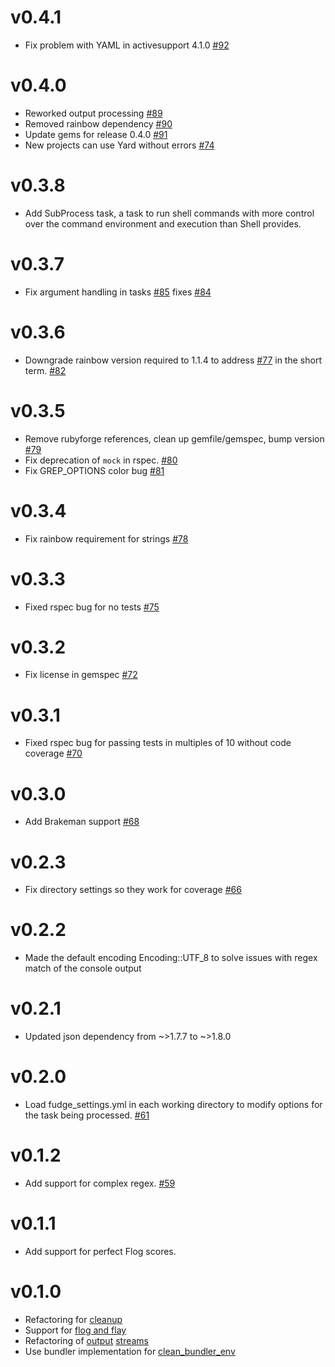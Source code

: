 # v0.4.1
* Fix problem with YAML in activesupport 4.1.0 [#92](https://github.com/Sage/fudge/pull/92)

# v0.4.0
* Reworked output processing [#89](https://github.com/Sage/fudge/pull/89)
* Removed rainbow dependency [#90](https://github.com/Sage/fudge/pull/90)
* Update gems for release 0.4.0 [#91](https://github.com/Sage/fudge/pull/91)
* New projects can use Yard without errors [#74](https://github.com/Sage/fudge/issues/74)

# v0.3.8
* Add SubProcess task, a task to run shell commands with more control over the command environment and execution than Shell provides.

# v0.3.7
* Fix argument handling in tasks [#85](https://github.com/Sage/fudge/pull/85) fixes [#84](https://github.com/Sage/fudge/issues/84)

# v0.3.6
* Downgrade rainbow version required to 1.1.4 to address [#77](https://github.com/Sage/fudge/pull/77) in the short term. [#82](https://github.com/Sage/fudge/pull/82)

# v0.3.5
* Remove rubyforge references, clean up gemfile/gemspec, bump version [#79](https://github.com/Sage/fudge/pull/79)
* Fix deprecation of `mock` in rspec. [#80](https://github.com/Sage/fudge/pull/80)
* Fix GREP_OPTIONS color bug [#81](https://github.com/Sage/fudge/pull/81)

# v0.3.4
* Fix rainbow requirement for strings [#78](https://github.com/Sage/fudge/pull/78)

# v0.3.3
* Fixed rspec bug for no tests [#75](https://github.com/Sage/fudge/issues/75)

# v0.3.2
* Fix license in gemspec [#72](https://github.com/Sage/fudge/issues/72)

# v0.3.1
* Fixed rspec bug for passing tests in multiples of 10 without code coverage [#70](https://github.com/Sage/fudge/issues/70)

# v0.3.0
* Add Brakeman support [#68](https://github.com/Sage/fudge/pull/68)

# v0.2.3
* Fix directory settings so they work for coverage [#66](https://github.com/Sage/fudge/pull/66)

# v0.2.2
* Made the default encoding Encoding::UTF_8 to solve issues with regex match of the console output

# v0.2.1
* Updated json dependency from ~>1.7.7 to ~>1.8.0

# v0.2.0
* Load fudge_settings.yml in each working directory to modify options for the task being processed. [#61](https://github.com/Sage/fudge/issues/61)

# v0.1.2
* Add support for complex regex. [#59](https://github.com/Sage/fudge/issues/59)

# v0.1.1
* Add support for perfect Flog scores.

# v0.1.0
* Refactoring for [cleanup](https://github.com/Sage/fudge/pull/53)
* Support for [flog and flay](https://github.com/Sage/fudge/pull/51)
* Refactoring of [output](https://github.com/Sage/fudge/pull/55) [streams](https://github.com/Sage/fudge/pull/50)
* Use bundler implementation for [clean_bundler_env](https://github.com/Sage/fudge/pull/44)
